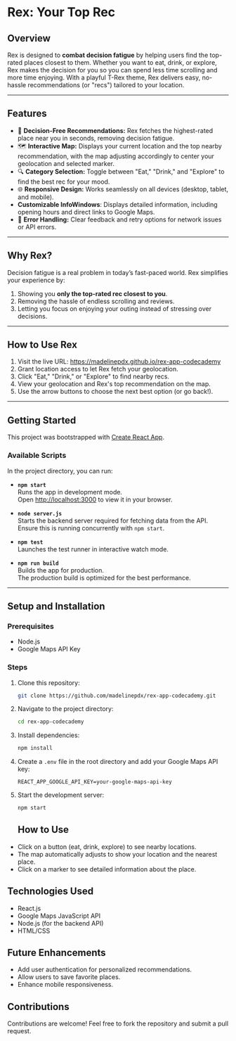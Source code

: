 # **Rex: Your Top Rec**

## **Overview**
Rex is designed to **combat decision fatigue** by helping users find the top-rated places closest to them. Whether you want to eat, drink, or explore, Rex makes the decision for you so you can spend less time scrolling and more time enjoying. With a playful T-Rex theme, Rex delivers easy, no-hassle recommendations (or "recs") tailored to your location.

---

## **Features**
- 🦖 **Decision-Free Recommendations:** Rex fetches the highest-rated place near you in seconds, removing decision fatigue.
- 🗺 **Interactive Map:** Displays your current location and the top nearby recommendation, with the map adjusting accordingly to center your geolocation and selected marker.
- 🔍 **Category Selection:** Toggle between "Eat," "Drink," and "Explore" to find the best rec for your mood.
- 🌐 **Responsive Design:** Works seamlessly on all devices (desktop, tablet, and mobile).
- **Customizable InfoWindows**: Displays detailed information, including opening hours and direct links to Google Maps.
- 🌟 **Error Handling:** Clear feedback and retry options for network issues or API errors.
  
---

## **Why Rex?**
Decision fatigue is a real problem in today’s fast-paced world. Rex simplifies your experience by:
1. Showing you **only the top-rated rec closest to you**.
2. Removing the hassle of endless scrolling and reviews.
3. Letting you focus on enjoying your outing instead of stressing over decisions.

---

## **How to Use Rex**
1. Visit the live URL: https://madelinepdx.github.io/rex-app-codecademy
2. Grant location access to let Rex fetch your geolocation.
3. Click "Eat," "Drink," or "Explore" to find nearby recs.
4. View your geolocation and Rex's top recommendation on the map.
5. Use the arrow buttons to choose the next best option (or go back!).

---

## **Getting Started**
This project was bootstrapped with [Create React App](https://github.com/facebook/create-react-app).

### **Available Scripts**
In the project directory, you can run:

- **`npm start`**  
  Runs the app in development mode.  
  Open [http://localhost:3000](http://localhost:3000) to view it in your browser.

- **`node server.js`**  
  Starts the backend server required for fetching data from the API.  
  Ensure this is running concurrently with `npm start`.

- **`npm test`**  
  Launches the test runner in interactive watch mode.

- **`npm run build`**  
  Builds the app for production.  
  The production build is optimized for the best performance.

---

## Setup and Installation

### Prerequisites
- Node.js
- Google Maps API Key

### Steps
1. Clone this repository:
   ```bash
   git clone https://github.com/madelinepdx/rex-app-codecademy.git
   ```
2. Navigate to the project directory:
   ```bash
   cd rex-app-codecademy
   ```
3. Install dependencies:
   ```bash
   npm install
   ```
4. Create a `.env` file in the root directory and add your Google Maps API key:
   ```env
   REACT_APP_GOOGLE_API_KEY=your-google-maps-api-key
   ```
5. Start the development server:
   ```bash
   npm start
   ```
   ## How to Use
- Click on a button (eat, drink, explore) to see nearby locations.
- The map automatically adjusts to show your location and the nearest place.
- Click on a marker to see detailed information about the place.

## Technologies Used
- React.js
- Google Maps JavaScript API
- Node.js (for the backend API)
- HTML/CSS

## Future Enhancements
- Add user authentication for personalized recommendations.
- Allow users to save favorite places.
- Enhance mobile responsiveness.

## Contributions
Contributions are welcome! Feel free to fork the repository and submit a pull request.
